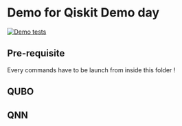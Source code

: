 # Demo for Qiskit Demo day

[![Demo tests](https://github.com/mickahell/qat-computer/actions/workflows/demo.yml/badge.svg)](https://github.com/mickahell/qat-computer/actions/workflows/demo.yml)

## Pre-requisite

Every commands have to be launch from inside this folder !

## QUBO

## QNN

